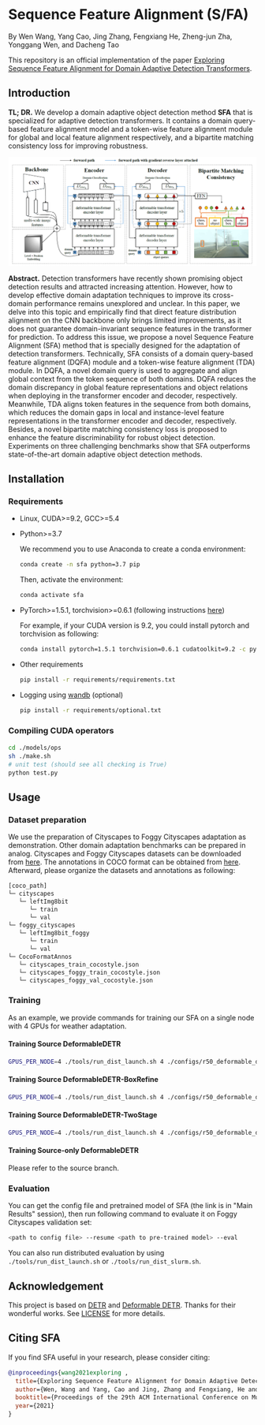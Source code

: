 # Sequence Feature Alignment (S/FA)

By Wen Wang,  Yang Cao,  Jing Zhang, Fengxiang He, Zheng-jun Zha, Yonggang Wen, and Dacheng Tao

This repository is an official implementation of the paper [Exploring Sequence Feature Alignment for Domain Adaptive Detection Transformers](todo).


## Introduction

**TL; DR.**  We develop a domain adaptive object detection method **SFA** that is specialized for adaptive detection transformers. It contains a domain query-based feature alignment model and a token-wise feature alignment module for global and local feature alignment respectively, and a bipartite matching consistency loss for improving robustness. 

![SFA](./figs/SFA.png)

**Abstract.**  Detection transformers have recently shown promising object detection results and attracted increasing attention. However, how to develop effective domain adaptation techniques to improve its cross-domain performance remains unexplored and unclear. In this paper, we delve into this topic and empirically find that direct feature distribution alignment on the CNN backbone only brings limited improvements, as it does not guarantee domain-invariant sequence features in the transformer for prediction. To address this issue, we propose a novel Sequence Feature Alignment (SFA) method that is specially designed for the adaptation of detection transformers. Technically, SFA consists of a domain query-based feature alignment (DQFA) module and a token-wise feature alignment (TDA) module. In DQFA, a novel domain query is used to aggregate and align global context from the token sequence of both domains. DQFA reduces the domain discrepancy in global feature representations and object relations when deploying in the transformer encoder and decoder, respectively. Meanwhile, TDA aligns token features in the sequence from both domains, which reduces the domain gaps in local and instance-level feature representations in the transformer encoder and decoder, respectively. Besides, a novel bipartite matching consistency loss is proposed to enhance the feature discriminability for robust object detection. Experiments on three challenging benchmarks show that SFA outperforms state-of-the-art domain adaptive object detection methods.


## Installation

### Requirements

* Linux, CUDA>=9.2, GCC>=5.4
  
* Python>=3.7

    We recommend you to use Anaconda to create a conda environment:
    ```bash
    conda create -n sfa python=3.7 pip
    ```
    Then, activate the environment:
    ```bash
    conda activate sfa
    ```
  
* PyTorch>=1.5.1, torchvision>=0.6.1 (following instructions [here](https://pytorch.org/))

    For example, if your CUDA version is 9.2, you could install pytorch and torchvision as following:
    ```bash
    conda install pytorch=1.5.1 torchvision=0.6.1 cudatoolkit=9.2 -c pytorch
    ```
  
* Other requirements
    ```bash
    pip install -r requirements/requirements.txt
    ```

* Logging using [wandb](https://wandb.ai/site) (optional)
    ```bash
    pip install -r requirements/optional.txt
    ```

### Compiling CUDA operators
```bash
cd ./models/ops
sh ./make.sh
# unit test (should see all checking is True)
python test.py
```

## Usage

### Dataset preparation

We use the preparation of Cityscapes to Foggy Cityscapes adaptation as demonstration. Other domain adaptation benchmarks can be prepared in analog.
Cityscapes and Foggy Cityscapes datasets can be downloaded from [here](https://www.cityscapes-dataset.com/login/). The annotations in COCO format can be obtained from [here](https://drive.google.com/drive/folders/1x95Qjun_AIi6BvtqGwWF6y9kPrVFIcI9?usp=sharing). Afterward, please organize the datasets and annotations as following:

```
[coco_path]
└─ cityscapes
   └─ leftImg8bit
      └─ train
      └─ val
└─ foggy_cityscapes
   └─ leftImg8bit_foggy
      └─ train
      └─ val
└─ CocoFormatAnnos
   └─ cityscapes_train_cocostyle.json
   └─ cityscapes_foggy_train_cocostyle.json
   └─ cityscapes_foggy_val_cocostyle.json
```

### Training

As an example, we provide commands for training our SFA on a single node with 4 GPUs for weather adaptation.

#### Training Source DeformableDETR

```bash
GPUS_PER_NODE=4 ./tools/run_dist_launch.sh 4 ./configs/r50_deformable_detr.sh --wandb
```

#### Training Source DeformableDETR-BoxRefine

```bash
GPUS_PER_NODE=4 ./tools/run_dist_launch.sh 4 ./configs/r50_deformable_detr_plus_iterative_bbox_refinement.sh --wandb
```

#### Training Source DeformableDETR-TwoStage

```bash
GPUS_PER_NODE=4 ./tools/run_dist_launch.sh 4 ./configs/r50_deformable_detr_plus_iterative_bbox_refinement_plus_plus_two_stage.sh --wandb
```

#### Training Source-only DeformableDETR
Please refer to the source branch.

### Evaluation

You can get the config file and pretrained model of SFA (the link is in "Main Results" session), then run following command to evaluate it on Foggy Cityscapes validation set:

```bash
<path to config file> --resume <path to pre-trained model> --eval
```

You can also run distributed evaluation by using ```./tools/run_dist_launch.sh``` or ```./tools/run_dist_slurm.sh```.

## Acknowledgement 

This project is based on [DETR](https://github.com/facebookresearch/detr) and  [Deformable DETR](https://github.com/fundamentalvision/Deformable-DETR). Thanks for their wonderful works. See [LICENSE](./LICENSE) for more details. 


## Citing SFA
If you find SFA useful in your research, please consider citing:
```bibtex
@inproceedings{wang2021exploring ,
  title={Exploring Sequence Feature Alignment for Domain Adaptive Detection Transformers},
  author={Wen, Wang and Yang, Cao and Jing, Zhang and Fengxiang, He and Zheng-Jun, Zha and Yonggang, Wen and Dacheng, Tao},
  booktitle={Proceedings of the 29th ACM International Conference on Multimedia},
  year={2021}
}
```